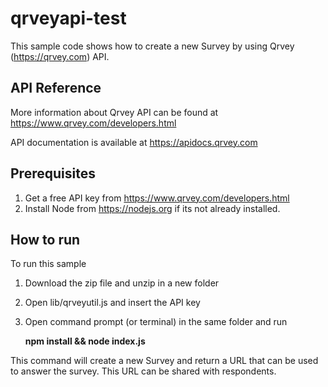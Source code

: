 # qrveyapi-test
This sample code shows how to create a new Survey by using Qrvey (https://qrvey.com) API.

## API Reference

More information about Qrvey API can be found at https://www.qrvey.com/developers.html

API documentation is available at https://apidocs.qrvey.com

## Prerequisites

1. Get a free API key from https://www.qrvey.com/developers.html
2. Install Node from https://nodejs.org if its not already installed.

## How to run
To run this sample

1. Download the zip file and unzip in a new folder
2. Open lib/qrveyutil.js and insert the API key
3. Open command prompt (or terminal) in the same folder and run 

    **npm install && node index.js**

This command will create a new Survey and return a URL that can be used to answer the survey. This URL can be shared with respondents.
